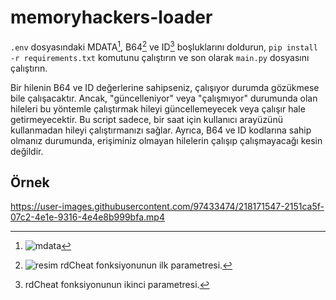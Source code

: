 # memoryhackers-loader

`.env` dosyasındaki MDATA[^1], B64[^2] ve ID[^3] boşluklarını doldurun, `pip install -r requirements.txt` komutunu çalıştırın ve son olarak `main.py` dosyasını çalıştırın.

Bir hilenin B64 ve ID değerlerine sahipseniz, çalışıyor durumda gözükmese bile çalışacaktır. Ancak, "güncelleniyor" veya "çalışmıyor" durumunda olan hileleri bu yöntemle çalıştırmak hileyi güncellemeyecek veya çalışır hale getirmeyecektir. Bu script sadece, bir saat için kullanıcı arayüzünü kullanmadan hileyi çalıştırmanızı sağlar. Ayrıca, B64 ve ID kodlarına sahip olmanız durumunda, erişiminiz olmayan hilelerin çalışıp çalışmayacağı kesin değildir.

[^1]: ![mdata](https://user-images.githubusercontent.com/97433474/218167255-022c6baf-dc37-4cd4-93e2-6cbff35706c2.png)
[^2]: ![resim](https://user-images.githubusercontent.com/97433474/218167527-70fcd935-0da8-4ef9-a3d9-40a8a77a43e0.png) rdCheat fonksiyonunun ilk parametresi.
[^3]: rdCheat fonksiyonunun ikinci parametresi.

## Örnek
https://user-images.githubusercontent.com/97433474/218171547-2151ca5f-07c2-4e1e-9316-4e4e8b999bfa.mp4
